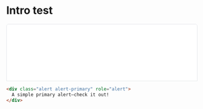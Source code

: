 # Intro test
<style>
  iframe {
    width: 100%; 
    display: flex;
    border: 1px solid rgb(225, 228, 232);
    border-top-right-radius: 6px;
    border-top-left-radius: 6px;
    border-bottom-right-radius: 0px;
    border-bottom-left-radius: 0px;
  }

  iframe + .pre-wrapper {
    margin-top: 0!important;
    border-top-right-radius: 0px!important;
    border-top-left-radius: 0px!important;
  }
</style>

<iframe title="Alert" src="../examples/alert.html"></iframe>

```html {highlight: [2]}
<div class="alert alert-primary" role="alert">
  A simple primary alert—check it out!
</div>
```